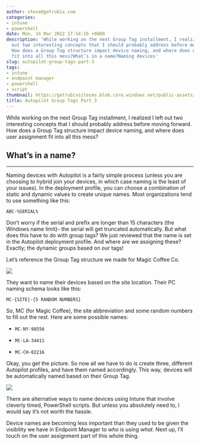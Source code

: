 ```yaml
---
author: steve@getrubix.com
categories:
- intune
- powershell
date: Mon, 14 Mar 2022 17:54:16 +0000
description: 'While working on the next Group Tag installment, I realized I left
  out two interesting concepts that I should probably address before moving forward.
  How does a Group Tag structure impact device naming, and where does user assignment
  fit into all this mess?What’s in a name?Naming devices'
slug: autopilot-group-tags-part-3
tags:
- intune
- endpoint manager
- powershell
- script
thumbnail: https://getrubixsitecms.blob.core.windows.net/public-assets/content/v1/thumbnails/autopilot-group-tags-part-3_thumbnail.jpg
title: Autopilot Group Tags Part 3
---
```


While working on the next Group Tag installment, I realized I left out two interesting concepts that I should probably address before moving forward. How does a Group Tag structure impact device naming, and where does user assignment fit into all this mess?

## What’s in a name?
---

Naming devices with Autopilot is a fairly simple process (unless you are choosing to hybrid join your devices, in which case naming is the least of your issues). In the deployment profile, you can choose a combination of static and dynamic values to create unique names. Most organizations tend to use something like this:

`ABC-%SERIAL%`

Don’t worry if the serial and prefix are longer than 15 characters (the Windows name limit)- the serial will get truncated automatically. But what does this have to do with group tags? We just reviewed that the name is set in the Autopilot deployment profile. And where are we assigning these? Exactly; the dynamic groups based on our tags!

Let’s reference the Group Tag structure we made for Magic Coffee Co.

![](https://getrubixsitecms.blob.core.windows.net/public-assets/content/v1/5dd365a31aa1fd743bc30b8e/2c2298fb-c52f-418d-9605-367b8f456834/All.png)

They want to name their devices based on the site location. Their PC naming schema looks like this:

`MC-{SITE}-{5 RANDOM NUMBERS}`

So, MC (for Magic Coffee), the site abbreviation and some random numbers to fill out the rest. Here are some possible names:

-   `MC-NY-98556`
    
-   `MC-LA-34411`
    
-   `MC-CH-02216`
    

Okay, you get the picture. So now all we have to do is create three, different Autopilot profiles, and have them named accordingly. This way, devices will be automatically named based on their Group Tag.

![](https://getrubixsitecms.blob.core.windows.net/public-assets/content/v1/5dd365a31aa1fd743bc30b8e/0d32f885-c87a-4491-b559-ec04daf0bc00/Screen+Shot+2022-03-14+at+11.38.27+AM.jpg)

There are alternative ways to name devices using Intune that involve cleverly timed, PowerShell scripts. But unless you absolutely need to, I would say it’s not worth the hassle.

Device names are becoming less important than they used to be given the visibility we have in Endpoint Manager to _who_ is using _what_. Next up, I’ll touch on the user assignment part of this whole thing.
